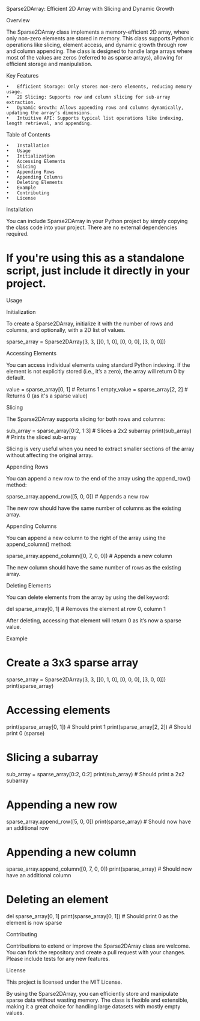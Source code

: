 

Sparse2DArray: Efficient 2D Array with Slicing and Dynamic Growth

Overview

The Sparse2DArray class implements a memory-efficient 2D array, where only non-zero elements are stored in memory. This class supports Pythonic operations like slicing, element access, and dynamic growth through row and column appending. The class is designed to handle large arrays where most of the values are zeros (referred to as sparse arrays), allowing for efficient storage and manipulation.

Key Features

	•	Efficient Storage: Only stores non-zero elements, reducing memory usage.
	•	2D Slicing: Supports row and column slicing for sub-array extraction.
	•	Dynamic Growth: Allows appending rows and columns dynamically, updating the array’s dimensions.
	•	Intuitive API: Supports typical list operations like indexing, length retrieval, and appending.

Table of Contents

	•	Installation
	•	Usage
	•	Initialization
	•	Accessing Elements
	•	Slicing
	•	Appending Rows
	•	Appending Columns
	•	Deleting Elements
	•	Example
	•	Contributing
	•	License

Installation

You can include Sparse2DArray in your Python project by simply copying the class code into your project. There are no external dependencies required.

# If you're using this as a standalone script, just include it directly in your project.


Usage

Initialization

To create a Sparse2DArray, initialize it with the number of rows and columns, and optionally, with a 2D list of values.

sparse_array = Sparse2DArray(3, 3, [[0, 1, 0], [0, 0, 0], [3, 0, 0]])



Accessing Elements

You can access individual elements using standard Python indexing. If the element is not explicitly stored (i.e., it’s a zero), the array will return 0 by default.

value = sparse_array[0, 1]  # Returns 1
empty_value = sparse_array[2, 2]  # Returns 0 (as it's a sparse value)



Slicing

The Sparse2DArray supports slicing for both rows and columns:

sub_array = sparse_array[0:2, 1:3]  # Slices a 2x2 subarray
print(sub_array)  # Prints the sliced sub-array

Slicing is very useful when you need to extract smaller sections of the array without affecting the original array.



Appending Rows

You can append a new row to the end of the array using the append_row() method:

sparse_array.append_row([5, 0, 0])  # Appends a new row

The new row should have the same number of columns as the existing array.



Appending Columns

You can append a new column to the right of the array using the append_column() method:

sparse_array.append_column([0, 7, 0, 0])  # Appends a new column

The new column should have the same number of rows as the existing array.



Deleting Elements

You can delete elements from the array by using the del keyword:

del sparse_array[0, 1]  # Removes the element at row 0, column 1

After deleting, accessing that element will return 0 as it’s now a sparse value.




Example

# Create a 3x3 sparse array
sparse_array = Sparse2DArray(3, 3, [[0, 1, 0], [0, 0, 0], [3, 0, 0]])
print(sparse_array)

# Accessing elements
print(sparse_array[0, 1])  # Should print 1
print(sparse_array[2, 2])  # Should print 0 (sparse)

# Slicing a subarray
sub_array = sparse_array[0:2, 0:2]
print(sub_array)  # Should print a 2x2 subarray

# Appending a new row
sparse_array.append_row([5, 0, 0])
print(sparse_array)  # Should now have an additional row

# Appending a new column
sparse_array.append_column([0, 7, 0, 0])
print(sparse_array)  # Should now have an additional column

# Deleting an element
del sparse_array[0, 1]
print(sparse_array[0, 1])  # Should print 0 as the element is now sparse



Contributing

Contributions to extend or improve the Sparse2DArray class are welcome. You can fork the repository and create a pull request with your changes. Please include tests for any new features.



License

This project is licensed under the MIT License.



By using the Sparse2DArray, you can efficiently store and manipulate sparse data without wasting memory. The class is flexible and extensible, making it a great choice for handling large datasets with mostly empty values.